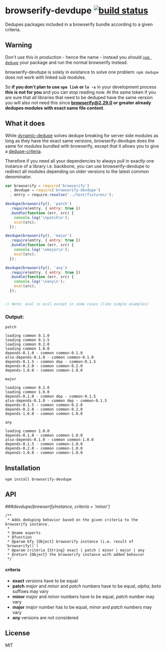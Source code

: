 # browserify-devdupe [![build status](https://secure.travis-ci.org/thlorenz/browserify-devdupe.png)](http://travis-ci.org/thlorenz/browserify-devdupe)

Dedupes packages included in a browserify bundle according to a given criteria.

## Warning

Don't use this in production - hence the name - instead you should [`npm
dedupe`](https://npmjs.org/doc/cli/npm-dedupe.html) your package and run the normal browserify instead.

browserify-devdupe is solely in existance to solve one problem: `npm dedupe` does not work with linked sub modules. 

So **if you don't plan to use `npm link` or `ln -s`** in your development process **this is not for you** and you can stop
reading now. At the same token if you are sure that all libraries that need to be deduped have the same version you will
also not need this since **browserify@2.29.0 or greater already dedupes modules with exact same file content**.

## What it does

While [dynamic-dedupe](https://github.com/thlorenz/dynamic-dedupe) solves dedupe breaking for server side modules as long as they have
the exact same versions, browserify-devdupe does the same for modules bundled with browserify, except that it allows
you to give a [dedupe-criteria](#criteria). 

Therefore if you need all your dependencies to always pull in exactly one
instance of a library i.e. backbone, you can use browserify-devdupe to redirect all modules depending on older
versions to the latest common denominator.

```js
var browserify = require('browserify')
  , devdupe = require('browserify-devdupe')
  , entry = require.resolve('../test/fixtures/');

devdupe(browserify(), 'patch')
  .require(entry, { entry: true })
  .bundle(function (err, src) { 
    console.log('\npatch\n');
    eval(src); 
  });

devdupe(browserify(), 'major')
  .require(entry, { entry: true })
  .bundle(function (err, src) { 
    console.log('\nmajor\n');
    eval(src); 
  });

devdupe(browserify(), 'any')
  .require(entry, { entry: true })
  .bundle(function (err, src) { 
    console.log('\nany\n');
    eval(src); 
  });


// Note: eval is evil except in some cases (like simple examples)
```

### Output:

```
patch

loading common 0.1.0
loading common 0.1.5
loading common 0.2.0
loading common 1.0.0
depends-0.1.0 - common common-0.1.0
also-depends-0.1.0 - common common-0.1.0
depends-0.1.5 - common dep - common-0.1.5
depends-0.2.0 - common common-0.2.0
depends-1.0.0 - common common-1.0.0

major

loading common 0.2.0
loading common 1.0.0
depends-0.1.0 - common dep - common-0.1.5
also-depends-0.1.0 - common dep - common-0.1.5
depends-0.1.5 - common common-0.2.0
depends-0.2.0 - common common-0.2.0
depends-1.0.0 - common common-1.0.0

any

loading common 1.0.0
depends-0.1.0 - common common-1.0.0
also-depends-0.1.0 - common common-1.0.0
depends-0.1.5 - common common-1.0.0
depends-0.2.0 - common common-1.0.0
depends-1.0.0 - common common-1.0.0
```

## Installation

    npm install browserify-devdupe

## API

###*devdupe(browserifyInstance, criteria = 'minor')*

```
/**
 * Adds deduping behavior based on the given criteria to the browserify instance.
 * 
 * @name exports
 * @function
 * @param bfy {Object} browserify instance (i.e. result of `browserify()`)
 * @param criteria {String} exact | patch | minor | major | any 
 * @return {Object} the browserify instance with added behavior
 */
```

#### criteria

- **exact** versions have to be equal
- **patch** *major* and *minor*  and *patch* numbers have to be equal, *alpha*, *beta* suffixes may vary
- **minor** *major* and *minor* numbers have to be equal, *patch* number may vary
- **major** *major* number has to be equal, *minor* and *patch* numbers may vary
- **any** versions are not considered

## License

MIT
